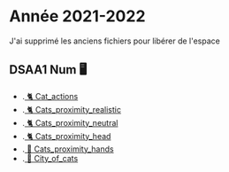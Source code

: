 # Année 2021-2022

J'ai supprimé les anciens fichiers  pour libérer de l'espace

## DSAA1 Num 🖥️


* .[ 🐈 Cat_actions](https://zuomarage.github.io/chats/cat_actions.html) 
* .[ 🐈 Cats_proximity_realistic](https://zuomarage.github.io/chats/cats_proximitty.html)
* .[ 🐈 Cats_proximity_neutral](https://zuomarage.github.io/chats/cats_proximity.html) 
* .[ 🐈 Cats_proximity_head](https://zuomarage.github.io/chats/cats_proximity_head.html)
* .[ 👐 Cats_proximity_hands](https://zuomarage.github.io/chats/cats_proximity_hands.html)
* .[ 🏢 City_of_cats](https://zuomarage.github.io/chats/cats_proximitty.html)
